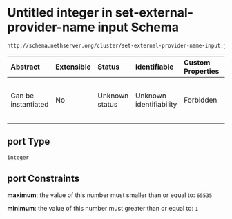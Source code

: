 # Untitled integer in set-external-provider-name input Schema

```txt
http://schema.nethserver.org/cluster/set-external-provider-name-input.json#/$defs/tcp-service-endpoint/properties/port
```



| Abstract            | Extensible | Status         | Identifiable            | Custom Properties | Additional Properties | Access Restrictions | Defined In                                                                                                      |
| :------------------ | :--------- | :------------- | :---------------------- | :---------------- | :-------------------- | :------------------ | :-------------------------------------------------------------------------------------------------------------- |
| Can be instantiated | No         | Unknown status | Unknown identifiability | Forbidden         | Allowed               | none                | [set-external-provider-name-input.json\*](cluster/set-external-provider-name-input.json "open original schema") |

## port Type

`integer`

## port Constraints

**maximum**: the value of this number must smaller than or equal to: `65535`

**minimum**: the value of this number must greater than or equal to: `1`
